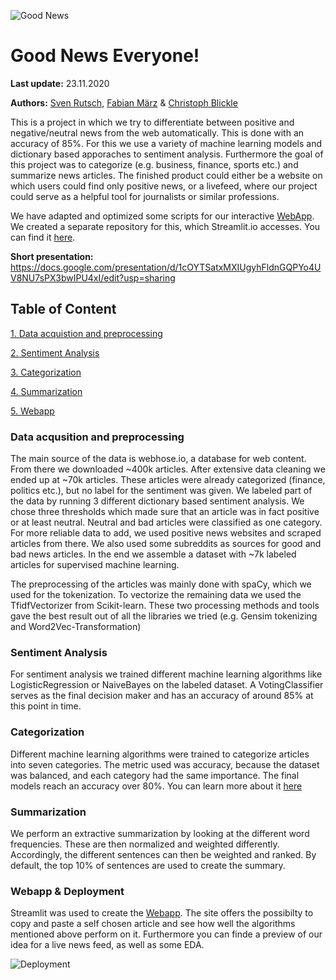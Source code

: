![Good News](https://motionandmomentum.files.wordpress.com/2017/10/5181a5b8-6e3d-466f-9cea-8f900375fd42-720-000000640b9c2bac.gif)

# Good News Everyone!
**Last update:** 23.11.2020

**Authors:** [Sven Rutsch](https://www.linkedin.com/in/sven-rutsch-b9728612b/), [Fabian März](https://www.linkedin.com/in/fabian-m%C3%A4rz-3913981b3/) & [Christoph Blickle](https://www.linkedin.com/in/christoph-blickle-4064ab1ba)

This is a project in which we try to differentiate between positive and negative/neutral news from the web automatically. This is done with an accuracy of 85%.
For this we use a variety of machine learning models and dictionary based apporaches to sentiment analysis. 
Furthermore the goal of this project was to categorize (e.g. business, finance, sports etc.) and summarize news articles.
The finished product could either be a website on which users could find only positive news, or a livefeed, where our project could serve as a helpful tool for journalists or similar professions.

We have adapted and optimized some scripts for our interactive [WebApp](https://share.streamlit.io/svenrr/gne-webapp-streamlit/main/main.py). We created a separate repository for this, which Streamlit.io accesses. You can find it [here](https://github.com/svenrr/GNE-webapp-streamlit).

**Short presentation:** https://docs.google.com/presentation/d/1cOYTSatxMXIUgyhFldnGQPYo4UV8NU7sPX3bwIPU4xI/edit?usp=sharing


## Table of Content

[1. Data acquistion and preprocessing](#data-acqusition-and-preprocessing)

[2. Sentiment Analysis](#sentiment-analysis)

[3. Categorization](#categorization)

[4. Summarization](#summarization)

[5. Webapp](#webapp)


### Data acqusition and preprocessing

The main source of the data is webhose.io, a database for web content. From there we downloaded ~400k articles. After extensive data cleaning we ended up at ~70k articles. 
These articles were already categorized (finance, politics etc.), but no label for the sentiment was given. We labeled part of the data by running 3 different dictionary based sentiment analysis. We chose three thresholds which made sure that an article was in fact positive or at least neutral. Neutral and bad articles were classified as one category.
For more reliable data to add, we used positive news websites and scraped articles from there. We also used some subreddits as sources for good and bad news articles. In the end we assemble a dataset with ~7k labeled articles for supervised machine learning.

The preprocessing of the articles was mainly done with spaCy, which we used for the tokenization. To vectorize the remaining data we used the TfidfVectorizer from Scikit-learn.
These two processing methods and tools gave the best result out of all the libraries we tried (e.g. Gensim tokenizing and Word2Vec-Transformation)

### Sentiment Analysis

For sentiment analysis we trained different machine learning algorithms like LogisticRegression or NaiveBayes on the labeled dataset.
A VotingClassifier serves as the final decision maker and has an accuracy of around 85% at this point in time.

### Categorization

Different machine learning algorithms were trained to categorize articles into seven categories.
The metric used was accuracy, because the dataset was balanced, and each category had the same importance.
The final models reach an accuracy over 80%. You can learn more about it [here](Category_Analysis/README.md)

### Summarization

We perform an extractive summarization by looking at the different word frequencies. These are then normalized and weighted differently. Accordingly, the different sentences can then be weighted and ranked. By default, the top 10% of sentences are used to create the summary.

### Webapp & Deployment 

Streamlit was used to create the [Webapp](https://share.streamlit.io/svenrr/gne-webapp-streamlit/main/main.py). The site offers the possibilty to copy and paste a self chosen article and see how well the algorithms mentioned above perform on it.
Furthermore you can finde a preview of our idea for a live news feed, as well as some EDA.

![Deployment](https://snipboard.io/8FGKri.jpg)


